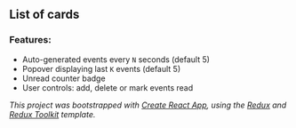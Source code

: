 ## List of cards

### Features:

- Auto-generated events every `N` seconds (default 5)
- Popover displaying last `K` events (default 5)
- Unread counter badge
- User controls: add, delete or mark events read

_This project was bootstrapped with [Create React App](https://github.com/facebook/create-react-app), using the [Redux](https://redux.js.org/) and [Redux Toolkit](https://redux-toolkit.js.org/) template._
